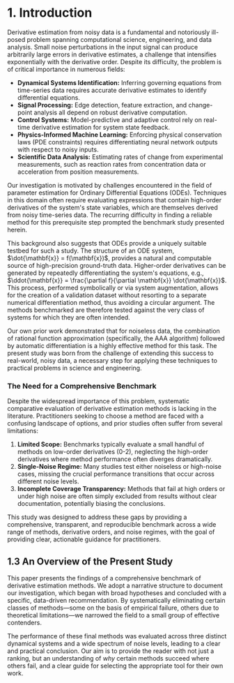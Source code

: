# 1. Introduction

Derivative estimation from noisy data is a fundamental and notoriously ill-posed problem spanning computational science, engineering, and data analysis. Small noise perturbations in the input signal can produce arbitrarily large errors in derivative estimates, a challenge that intensifies exponentially with the derivative order. Despite its difficulty, the problem is of critical importance in numerous fields:

*   **Dynamical Systems Identification:** Inferring governing equations from time-series data requires accurate derivative estimates to identify differential equations.
*   **Signal Processing:** Edge detection, feature extraction, and change-point analysis all depend on robust derivative computation.
*   **Control Systems:** Model-predictive and adaptive control rely on real-time derivative estimation for system state feedback.
*   **Physics-Informed Machine Learning:** Enforcing physical conservation laws (PDE constraints) requires differentiating neural network outputs with respect to noisy inputs.
*   **Scientific Data Analysis:** Estimating rates of change from experimental measurements, such as reaction rates from concentration data or acceleration from position measurements.

Our investigation is motivated by challenges encountered in the field of parameter estimation for Ordinary Differential Equations (ODEs). Techniques in this domain often require evaluating expressions that contain high-order derivatives of the system's state variables, which are themselves derived from noisy time-series data. The recurring difficulty in finding a reliable method for this prerequisite step prompted the benchmark study presented herein.

This background also suggests that ODEs provide a uniquely suitable testbed for such a study. The structure of an ODE system, $\dot{\mathbf{x}} = f(\mathbf{x})$, provides a natural and computable source of high-precision ground-truth data. Higher-order derivatives can be generated by repeatedly differentiating the system's equations, e.g., $\ddot{\mathbf{x}} = \frac{\partial f}{\partial \mathbf{x}} \dot{\mathbf{x}}$. This process, performed symbolically or via system augmentation, allows for the creation of a validation dataset without resorting to a separate numerical differentiation method, thus avoiding a circular argument. The methods benchmarked are therefore tested against the very class of systems for which they are often intended.

Our own prior work demonstrated that for noiseless data, the combination of rational function approximation (specifically, the AAA algorithm) followed by automatic differentiation is a highly effective method for this task. The present study was born from the challenge of extending this success to real-world, noisy data, a necessary step for applying these techniques to practical problems in science and engineering.

### The Need for a Comprehensive Benchmark

Despite the widespread importance of this problem, systematic comparative evaluation of derivative estimation methods is lacking in the literature. Practitioners seeking to choose a method are faced with a confusing landscape of options, and prior studies often suffer from several limitations:

1.  **Limited Scope:** Benchmarks typically evaluate a small handful of methods on low-order derivatives (0-2), neglecting the high-order derivatives where method performance often diverges dramatically.
2.  **Single-Noise Regime:** Many studies test either noiseless or high-noise cases, missing the crucial performance transitions that occur across different noise levels.
3.  **Incomplete Coverage Transparency:** Methods that fail at high orders or under high noise are often simply excluded from results without clear documentation, potentially biasing the conclusions.

This study was designed to address these gaps by providing a comprehensive, transparent, and reproducible benchmark across a wide range of methods, derivative orders, and noise regimes, with the goal of providing clear, actionable guidance for practitioners.

## 1.3 An Overview of the Present Study

This paper presents the findings of a comprehensive benchmark of derivative estimation methods. We adopt a narrative structure to document our investigation, which began with broad hypotheses and concluded with a specific, data-driven recommendation. By systematically eliminating certain classes of methods—some on the basis of empirical failure, others due to theoretical limitations—we narrowed the field to a small group of effective contenders.

The performance of these final methods was evaluated across three distinct dynamical systems and a wide spectrum of noise levels, leading to a clear and practical conclusion. Our aim is to provide the reader with not just a ranking, but an understanding of *why* certain methods succeed where others fail, and a clear guide for selecting the appropriate tool for their own work.
